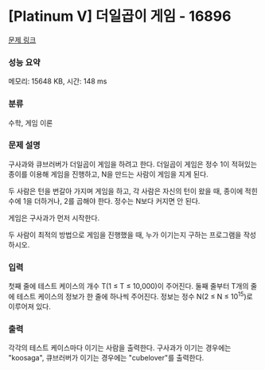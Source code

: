 # [Platinum V] 더일곱이 게임 - 16896 

[문제 링크](https://www.acmicpc.net/problem/16896) 

### 성능 요약

메모리: 15648 KB, 시간: 148 ms

### 분류

수학, 게임 이론

### 문제 설명

<p>구사과와 큐브러버가 더일곱이 게임을 하려고 한다. 더일곱이 게임은 정수 1이 적혀있는 종이를 이용해 게임을 진행하고, N을 만드는 사람이 게임을 지게 된다.</p>

<p>두 사람은 턴을 번갈아 가지며 게임을 하고, 각 사람은 자신의 턴이 왔을 때, 종이에 적힌 수에 1을 더하거나, 2를 곱해야 한다. 정수는 N보다 커지면 안 된다.</p>

<p>게임은 구사과가 먼저 시작한다.</p>

<p>두 사람이 최적의 방법으로 게임을 진행했을 때, 누가 이기는지 구하는 프로그램을 작성하시오.</p>

### 입력 

 <p>첫째 줄에 테스트 케이스의 개수 T(1 ≤ T ≤ 10,000)이 주어진다. 둘째 줄부터 T개의 줄에 테스트 케이스의 정보가 한 줄에 하나씩 주어진다. 정보는 정수 N(2 ≤ N ≤ 10<sup>15</sup>)로 이루어져 있다.</p>

### 출력 

 <p>각각의 테스트 케이스마다 이기는 사람을 출력한다. 구사과가 이기는 경우에는 "koosaga", 큐브러버가 이기는 경우에는 "cubelover"를 출력한다.</p>

